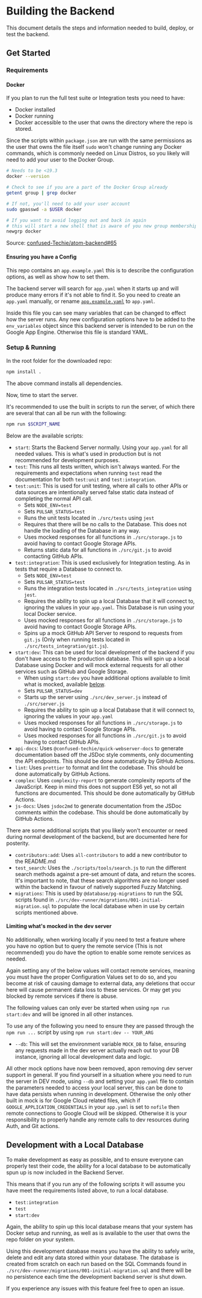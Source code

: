 # Building the Backend

This document details the steps and information needed to build, deploy, or test the backend.

## Get Started

### Requirements

#### Docker

If you plan to run the full test suite or Integration tests you need to have:

* Docker installed
* Docker running
* Docker accessible to the user that owns the directory where the repo is stored.


Since the scripts within `package.json` are run with the same permissions as the user that owns the file itself `sudo` won't change running any Docker commands, which is commonly needed on Linux Distros, so you likely will need to add your user to the Docker Group.

```bash
# Needs to be <19.3
docker --version

# Check to see if you are a part of the Docker Group already
getent group | grep docker

# If not, you'll need to add your user account
sudo gpasswd -a $USER docker

# If you want to avoid logging out and back in again
# this will start a new shell that is aware of you new group membership
newgrp docker
```

Source: [confused-Techie/atom-backend#65](https://github.com/confused-Techie/atom-backend/issues/65)

#### Ensuring you have a Config

This repo contains an `app.example.yaml` this is to describe the configuration options, as well as show how to set them.

The backend server will search for `app.yaml` when it starts up and will produce many errors if it's not able to find it. So you need to create an `app.yaml` manually, or rename [`app.example.yaml`](../app.example.yaml) to `app.yaml`.

Inside this file you can see many variables that can be changed to effect how the server runs. Any new configuration options have to be added to the `env_variables` object since this backend server is intended to be run on the Google App Engine. Otherwise this file is standard YAML.

### Setup & Running

In the root folder for the downloaded repo:

```bash
npm install .
```

The above command installs all dependencies.

Now, time to start the server.

It's recommended to use the built in scripts to run the server, of which there are several that can all be run with the following:

```bash
npm run $SCRIPT_NAME
```

Below are the available scripts:

* `start`: Starts the Backend Server normally. Using your `app.yaml` for all needed values. This is what's used in production but is not recommended for development purposes.
* `test`: This runs all tests written, which isn't always wanted. For the requirements and expectations when running `test` read the documentation for both `test:unit` and `test:integration`.
* `test:unit`: This is used for unit testing, where all calls to other APIs or data sources are intentionally served false static data instead of completing the normal API call.
  - Sets `NODE_ENV=test`
  - Sets `PULSAR_STATUS=test`
  - Runs the unit tests located in `./src/tests` using `jest`
  - Requires that there will be no calls to the Database. This does not handle the loading of the Database in any way.
  - Uses mocked responses for all functions in `./src/storage.js` to avoid having to contact Google Storage APIs.
  - Returns static data for all functions in `./src/git.js` to avoid contacting GitHub APIs.
* `test:integration`: This is used exclusively for Integration testing. As in tests that require a Database to connect to.
  - Sets `NODE_ENV=test`
  - Sets `PULSAR_STATUS=test`
  - Runs the integration tests located in `./src/tests_integration` using `jest`.
  - Requires the ability to spin up a local Database that it will connect to, ignoring the values in your `app.yaml`. This Database is run using your local Docker service.
  - Uses mocked responses for all functions in `./src/storage.js` to avoid having to contact Google Storage APIs.
  - Spins up a mock GitHub API Server to respond to requests from `git.js` (Only when running tests located in `./src/tests_integration/git.js`).
* `start:dev`: This can be used for local development of the backend if you don't have access to the production database. This will spin up a local Database using Docker and will mock external requests for all other services such as GitHub and Google Storage.
  - When using `start:dev` you have additional options available to limit what is mocked, available [below](#limitingwhatsmockedinthedevserver).
  - Sets `PULSAR_STATUS=dev`
  - Starts up the server using `./src/dev_server.js` instead of `./src/server.js`
  - Requires the ability to spin up a local Database that it will connect to, ignoring the values in your `app.yaml`
  - Uses mocked responses for all functions in `./src/storage.js` to avoid having to contact Google Storage APIs.
  - Uses mocked responses for all functions in `./src/git.js` to avoid having to contact GitHub APIs.
* `api-docs`: Uses `@confused-techie/quick-webserver-docs` to generate documentation based off the JSDoc style comments, only documenting the API endpoints. This should be done automatically by GitHub Actions.
* `lint`: Uses `prettier` to format and lint the codebase. This should be done automatically by GitHub Actions.
* `complex`: Uses `complexity-report` to generate complexity reports of the JavaScript. Keep in mind this does not support ES6 yet, so not all functions are documented. This should be done automatically by GitHub Actions.
* `js-docs`: Uses `jsdoc2md` to generate documentation from the JSDoc comments within the codebase. This should be done automatically by GitHub Actions.

There are some additional scripts that you likely won't encounter or need during normal development of the backend, but are documented here for posterity.

* `contributors:add`: Uses `all-contributors` to add a new contributor to the README.md
* `test_search`: Uses the `./scripts/tools/search.js` to run the different search methods against a pre-set amount of data, and return the scores. It's important to note, that these search algorithms are no longer used within the backend in favour of natively supported Fuzzy Matching.
* `migrations`: This is used by `@database/pg-migrations` to run the SQL scripts found in `./src/dev-runner/migrations/001-initial-migration.sql` to populate the local database when in use by certain scripts mentioned above.

#### Limiting what's mocked in the dev server

No additionally, when working locally if you need to test a feature where you have no option but to query the remote service (This is not recommended) you do have the option to enable some remote services as needed.

Again setting any of the below values will contact remote services, meaning you must have the proper Configuration Values set to do so, and you become at risk of causing damage to external data, any deletions that occur here will cause permanent data loss to these services. Or may get you blocked by remote services if there is abuse.

The following values can only ever be started when using `npm run start:dev` and will be ignored in all other instances.

To use any of the following you need to ensure they are passed through the `npm run ...` script by using `npm run start:dev -- YOUR_ARG`

* `--db`: This will set the environment variable `MOCK_DB` to false, ensuring any requests made in the dev server actually reach out to your DB instance, ignoring all local development data and logic.

All other mock options have now been removed, apon removing dev server support in general. If you find yourself in a situation where you need to run the server in DEV mode, using `--db` and setting your `app.yaml` file to contain the parameters needed to access your local server, this can be done to have data persists when running in development. Otherwise the only other built in mock is for Google Cloud related files, which if `GOOGLE_APPLICATION_CREDENTIALS` in your `app.yaml` is set to `nofile` then remote connections to Google Cloud will be skipped. Otherwise it is your responsibility to properly handle any remote calls to dev resources during Auth, and Git actions.

## Development with a Local Database

To make development as easy as possible, and to ensure everyone can properly test their code, the ability for a local database to be automatically spun up is now included in the Backend Server.

This means that if you run any of the following scripts it will assume you have meet the requirements listed above, to run a local database.

* `test:integration`
* `test`
* `start:dev`

Again, the ability to spin up this local database means that your system has Docker setup and running, as well as is available to the user that owns the repo folder on your system.

Using this development database means you have the ability to safely write, delete and edit any data stored within your database. The database is created from scratch on each run based on the SQL Commands found in `./src/dev-runner/migrations/001-initial-migration.sql` and there will be no persistence each time the development backend server is shut down.

If you experience any issues with this feature feel free to open an issue.
